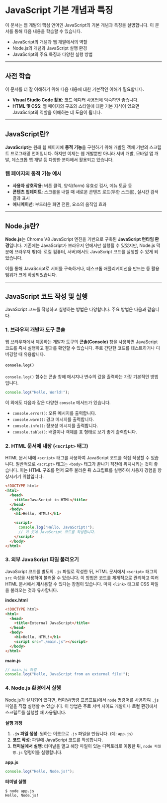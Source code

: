 # JavaScript 기본 개념과 특징

이 문서는 웹 개발의 핵심 언어인 JavaScript의 기본 개념과 특징을 설명합니다. 이 문서를 통해 다음 내용을 학습할 수 있습니다.

- JavaScript의 개념과 웹 개발에서의 역할
- Node.js의 개념과 JavaScript 실행 환경
- JavaScript의 주요 특징과 다양한 실행 방법

---

## 사전 학습

이 문서를 더 잘 이해하기 위해 다음 내용에 대한 기본적인 이해가 필요합니다.

- **Visual Studio Code 활용**: 코드 에디터 사용법에 익숙하면 좋습니다.
- **HTML 및 CSS**: 웹 페이지의 구조와 스타일에 대한 기본 지식이 있으면 JavaScript의 역할을 이해하는 데 도움이 됩니다.

---

## JavaScript란?

**JavaScript**는 원래 웹 페이지에 **동적 기능**을 구현하기 위해 개발된 객체 기반의 스크립트 프로그래밍 언어입니다. 하지만 이제는 웹 개발뿐만 아니라 서버 개발, 모바일 앱 개발, 데스크톱 앱 개발 등 다양한 분야에서 활용되고 있습니다.

### 웹 페이지의 동적 기능 예시

- **사용자 상호작용**: 버튼 클릭, 양식(form) 유효성 검사, 메뉴 토글 등
- **콘텐츠 업데이트**: 스크롤을 내릴 때 새로운 콘텐츠 로드(무한 스크롤), 실시간 검색 결과 표시
- **애니메이션**: 부드러운 화면 전환, 요소의 움직임 효과

---

## Node.js란?

**Node.js**는 Chrome V8 JavaScript 엔진을 기반으로 구축된 **JavaScript 런타임 환경**입니다. 기존에는 JavaScript가 브라우저 안에서만 실행될 수 있었지만, Node.js 덕분에 브라우저 밖(예: 로컬 컴퓨터, 서버)에서도 JavaScript 코드를 실행할 수 있게 되었습니다.

이를 통해 JavaScript로 서버를 구축하거나, 데스크톱 애플리케이션을 만드는 등 활용 범위가 크게 확장되었습니다.

---

## JavaScript 코드 작성 및 실행

JavaScript 코드를 작성하고 실행하는 방법은 다양합니다. 주요 방법은 다음과 같습니다.

### 1. 브라우저 개발자 도구 콘솔

웹 브라우저에서 제공하는 개발자 도구의 **콘솔(Console)** 창을 사용하면 JavaScript 코드를 즉시 실행하고 결과를 확인할 수 있습니다. 주로 간단한 코드를 테스트하거나 디버깅할 때 유용합니다.

#### `console.log()`

`console.log()` 함수는 콘솔 창에 메시지나 변수의 값을 출력하는 가장 기본적인 방법입니다.

```javascript
console.log("Hello, World!");
```

이 외에도 다음과 같은 다양한 `console` 메서드가 있습니다.

- `console.error()`: 오류 메시지를 출력합니다.
- `console.warn()`: 경고 메시지를 출력합니다.
- `console.info()`: 정보성 메시지를 출력합니다.
- `console.table()`: 배열이나 객체를 표 형태로 보기 좋게 출력합니다.

### 2. HTML 문서에 내장 (`<script>` 태그)

HTML 문서 내에 `<script>` 태그를 사용하여 JavaScript 코드를 직접 작성할 수 있습니다. 일반적으로 `<script>` 태그는 `<body>` 태그가 끝나기 직전에 위치시키는 것이 좋습니다. 이는 HTML 구조를 먼저 모두 불러온 뒤 스크립트를 실행하여 사용자 경험을 향상시키기 위함입니다.

```html
<!DOCTYPE html>
<html>
  <head>
    <title>JavaScript in HTML</title>
  </head>
  <body>
    <h1>Hello, HTML!</h1>

    <script>
      console.log("Hello, JavaScript!");
      // 이 곳에 JavaScript 코드를 작성합니다.
    </script>
  </body>
</html>
```

### 3. 외부 JavaScript 파일 불러오기

JavaScript 코드를 별도의 `.js` 파일로 작성한 뒤, HTML 문서에서 `<script>` 태그의 `src` 속성을 사용하여 불러올 수 있습니다. 이 방법은 코드를 체계적으로 관리하고 여러 HTML 문서에서 재사용할 수 있다는 장점이 있습니다. 마치 `<link>` 태그로 CSS 파일을 불러오는 것과 유사합니다.

**index.html**
```html
<!DOCTYPE html>
<html>
  <head>
    <title>External JavaScript</title>
  </head>
  <body>
    <h1>Hello, HTML!</h1>
    <script src="./main.js"></script>
  </body>
</html>
```

**main.js**
```javascript
// main.js 파일
console.log("Hello, JavaScript from an external file!");
```

### 4. Node.js 환경에서 실행

Node.js가 설치되어 있다면, 터미널(명령 프롬프트)에서 `node` 명령어를 사용하여 `.js` 파일을 직접 실행할 수 있습니다. 이 방법은 주로 서버 사이드 개발이나 로컬 환경에서 스크립트를 실행할 때 사용됩니다.

**실행 과정**

1.  **`.js` 파일 생성**: 원하는 이름으로 `.js` 파일을 만듭니다. (예: `app.js`)
2.  **코드 작성**: 파일에 JavaScript 코드를 작성합니다.
3.  **터미널에서 실행**: 터미널을 열고 해당 파일이 있는 디렉토리로 이동한 뒤, `node 파일명.js` 명령어를 실행합니다.

**app.js**
```javascript
console.log("Hello, Node.js!");
```

**터미널 실행**
```bash
$ node app.js
Hello, Node.js!
```

